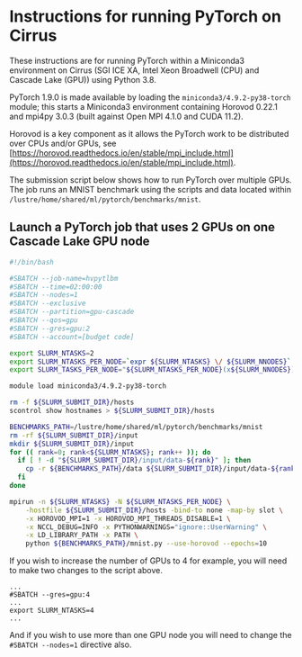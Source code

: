 Instructions for running PyTorch on Cirrus
==========================================

These instructions are for running PyTorch within a Miniconda3 environment on Cirrus
(SGI ICE XA, Intel Xeon Broadwell (CPU) and Cascade Lake (GPU)) using Python 3.8.

PyTorch 1.9.0 is made available by loading the `miniconda3/4.9.2-py38-torch` module; this starts a Miniconda3 environment
containing Horovod 0.22.1 and mpi4py 3.0.3 (built against Open MPI 4.1.0 and CUDA 11.2).

Horovod is a key component as it allows the PyTorch work to be distributed over CPUs and/or GPUs,
see [https://horovod.readthedocs.io/en/stable/mpi_include.html](https://horovod.readthedocs.io/en/stable/mpi_include.html).

The submission script below shows how to run PyTorch over multiple GPUs.
The job runs an MNIST benchmark using the scripts and data located within `/lustre/home/shared/ml/pytorch/benchmarks/mnist`.


Launch a PyTorch job that uses 2 GPUs on one Cascade Lake GPU node
------------------------------------------------------------------

```bash
#!/bin/bash

#SBATCH --job-name=hvpytlbm
#SBATCH --time=02:00:00
#SBATCH --nodes=1
#SBATCH --exclusive
#SBATCH --partition=gpu-cascade
#SBATCH --qos=gpu
#SBATCH --gres=gpu:2
#SBATCH --account=[budget code]

export SLURM_NTASKS=2
export SLURM_NTASKS_PER_NODE=`expr ${SLURM_NTASKS} \/ ${SLURM_NNODES}`
export SLURM_TASKS_PER_NODE="${SLURM_NTASKS_PER_NODE}(x${SLURM_NNODES})"

module load miniconda3/4.9.2-py38-torch

rm -f ${SLURM_SUBMIT_DIR}/hosts
scontrol show hostnames > ${SLURM_SUBMIT_DIR}/hosts

BENCHMARKS_PATH=/lustre/home/shared/ml/pytorch/benchmarks/mnist
rm -rf ${SLURM_SUBMIT_DIR}/input
mkdir ${SLURM_SUBMIT_DIR}/input
for (( rank=0; rank<${SLURM_NTASKS}; rank++ )); do
  if [ ! -d "${SLURM_SUBMIT_DIR}/input/data-${rank}" ]; then
    cp -r ${BENCHMARKS_PATH}/data ${SLURM_SUBMIT_DIR}/input/data-${rank}
  fi
done

mpirun -n ${SLURM_NTASKS} -N ${SLURM_NTASKS_PER_NODE} \
    -hostfile ${SLURM_SUBMIT_DIR}/hosts -bind-to none -map-by slot \
    -x HOROVOD_MPI=1 -x HOROVOD_MPI_THREADS_DISABLE=1 \
    -x NCCL_DEBUG=INFO -x PYTHONWARNINGS="ignore::UserWarning" \
    -x LD_LIBRARY_PATH -x PATH \
    python ${BENCHMARKS_PATH}/mnist.py --use-horovod --epochs=10

```


If you wish to increase the number of GPUs to 4 for example, you will need to make
two changes to the script above.

```
...
#SBATCH --gres=gpu:4
...
export SLURM_NTASKS=4
...
```

And if you wish to use more than one GPU node you will need to change
the `#SBATCH --nodes=1` directive also.